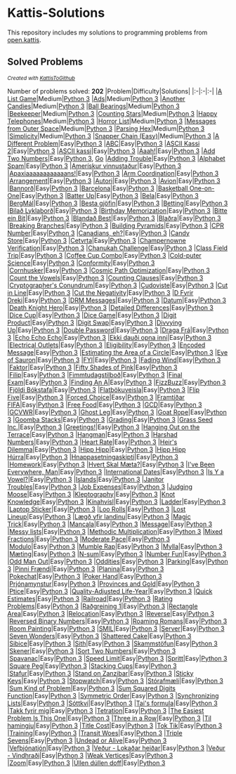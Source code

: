 # Kattis-Solutions

This repository includes my solutions to programming problems from [open.kattis](https://open.kattis.com/).
## Solved Problems
<sub><i>Created with [KattisToGithub](https://github.com/Zabrakk/KattisToGithub)</i></sub>

Number of problems solved: **202**
|Problem|Difficulty|Solutions|
|:-|:-|:-|
|[A List Game](https://open.kattis.com/problems/listgame)|Medium|[Python 3](Solutions/listgame.py)
|[Ads](https://open.kattis.com/problems/ads)|Medium|[Python 3](Solutions/ads.py)
|[Another Candies](https://open.kattis.com/problems/anothercandies)|Medium|[Python 3](Solutions/anothercandies.py)
|[Ball Bearings](https://open.kattis.com/problems/ballbearings)|Medium|[Python 3](Solutions/ballbearings.py)
|[Beekeeper](https://open.kattis.com/problems/beekeeper)|Medium|[Python 3](Solutions/beekeeper.py)
|[Counting Stars](https://open.kattis.com/problems/countingstars)|Medium|[Python 3](Solutions/countingstars.py)
|[Happy Telephones](https://open.kattis.com/problems/telephones)|Medium|[Python 3](Solutions/telephones.py)
|[Horror List](https://open.kattis.com/problems/horror)|Medium|[Python 3](Solutions/horror.py)
|[Messages from Outer Space](https://open.kattis.com/problems/messages)|Medium|[Python 3](Solutions/messages.py)
|[Parsing Hex](https://open.kattis.com/problems/parsinghex)|Medium|[Python 3](Solutions/parsinghex.py)
|[Simplicity](https://open.kattis.com/problems/simplicity)|Medium|[Python 3](Solutions/simplicity.py)
|[Snapper Chain (Easy)](https://open.kattis.com/problems/snappereasy)|Medium|[Python 3](Solutions/snappereasy.py)
|[A Different Problem](https://open.kattis.com/problems/different)|Easy|[Python 3](Solutions/different.py)
|[ABC](https://open.kattis.com/problems/abc)|Easy|[Python 3](Solutions/abc.py)
|[ASCII Kassi 2](https://open.kattis.com/problems/asciikassi2)|Easy|[Python 3](Solutions/asciikassi2.py)
|[ASCII kassi](https://open.kattis.com/problems/asciikassi)|Easy|[Python 3](Solutions/asciikassi.py)
|[Aaah!](https://open.kattis.com/problems/aaah)|Easy|[Python 3](Solutions/aaah.py)
|[Add Two Numbers](https://open.kattis.com/problems/addtwonumbers)|Easy|[Python 3](Solutions/addtwonumbers.py), [Go](Solutions/addtwonumbers.go)
|[Adding Trouble](https://open.kattis.com/problems/addingtrouble)|Easy|[Python 3](Solutions/addingtrouble.py)
|[Alphabet Spam](https://open.kattis.com/problems/alphabetspam)|Easy|[Python 3](Solutions/alphabetspam.py)
|[Amerískur vinnustaður](https://open.kattis.com/problems/ameriskur)|Easy|[Python 3](Solutions/ameriskur.py)
|[Apaxiaaaaaaaaaaaans!](https://open.kattis.com/problems/apaxiaaans)|Easy|[Python 3](Solutions/apaxiaaans.py)
|[Arm Coordination](https://open.kattis.com/problems/armcoordination)|Easy|[Python 3](Solutions/armcoordination.py)
|[Arrangement](https://open.kattis.com/problems/upprodun)|Easy|[Python 3](Solutions/upprodun.py)
|[Autori](https://open.kattis.com/problems/autori)|Easy|[Python 3](Solutions/autori.py)
|[Avion](https://open.kattis.com/problems/avion)|Easy|[Python 3](Solutions/avion.py)
|[Bannorð](https://open.kattis.com/problems/bannord)|Easy|[Python 3](Solutions/bannord.py)
|[Barcelona](https://open.kattis.com/problems/barcelona)|Easy|[Python 3](Solutions/barcelona.py)
|[Basketball One-on-One](https://open.kattis.com/problems/basketballoneonone)|Easy|[Python 3](Solutions/basketballoneonone.py)
|[Batter Up](https://open.kattis.com/problems/batterup)|Easy|[Python 3](Solutions/batterup.py)
|[Bela](https://open.kattis.com/problems/bela)|Easy|[Python 3](Solutions/bela.py)
|[BergMál](https://open.kattis.com/problems/bergmal)|Easy|[Python 3](Solutions/bergmal.py)
|[Besta gjöfin](https://open.kattis.com/problems/bestagjofin)|Easy|[Python 3](Solutions/bestagjofin.py)
|[Betting](https://open.kattis.com/problems/betting)|Easy|[Python 3](Solutions/betting.py)
|[Bilað Lyklaborð](https://open.kattis.com/problems/biladlyklabord)|Easy|[Python 3](Solutions/biladlyklabord.py)
|[Birthday Memorization](https://open.kattis.com/problems/fodelsedagsmemorisering)|Easy|[Python 3](Solutions/fodelsedagsmemorisering.py)
|[Bitte ein Bit](https://open.kattis.com/problems/bitteeinbit)|Easy|[Python 3](Solutions/bitteeinbit.py)
|[Blandað Best](https://open.kattis.com/problems/blandadbest)|Easy|[Python 3](Solutions/blandadbest.py)
|[Blaðra](https://open.kattis.com/problems/bladra2)|Easy|[Python 3](Solutions/bladra2.py)
|[Breaking Branches](https://open.kattis.com/problems/breakingbranches)|Easy|[Python 3](Solutions/breakingbranches.py)
|[Building Pyramids](https://open.kattis.com/problems/pyramids)|Easy|[Python 3](Solutions/pyramids.py)
|[CPR Number](https://open.kattis.com/problems/cprnummer)|Easy|[Python 3](Solutions/cprnummer.py)
|[Canadians, eh?](https://open.kattis.com/problems/canadianseh)|Easy|[Python 3](Solutions/canadianseh.py)
|[Candy Store](https://open.kattis.com/problems/candystore)|Easy|[Python 3](Solutions/candystore.py)
|[Cetvrta](https://open.kattis.com/problems/cetvrta)|Easy|[Python 3](Solutions/cetvrta.py)
|[Champernowne Verification](https://open.kattis.com/problems/champernowneverification)|Easy|[Python 3](Solutions/champernowneverification.py)
|[Chanukah Challenge](https://open.kattis.com/problems/chanukah)|Easy|[Python 3](Solutions/chanukah.py)
|[Class Field Trip](https://open.kattis.com/problems/classfieldtrip)|Easy|[Python 3](Solutions/classfieldtrip.py)
|[Coffee Cup Combo](https://open.kattis.com/problems/coffeecupcombo)|Easy|[Python 3](Solutions/coffeecupcombo.py)
|[Cold-puter Science](https://open.kattis.com/problems/cold)|Easy|[Python 3](Solutions/cold.py)
|[Conformity](https://open.kattis.com/problems/conformity)|Easy|[Python 3](Solutions/conformity.py)
|[Cornhusker](https://open.kattis.com/problems/cornhusker)|Easy|[Python 3](Solutions/cornhusker.py)
|[Cosmic Path Optimization](https://open.kattis.com/problems/cosmicpathoptimization)|Easy|[Python 3](Solutions/cosmicpathoptimization.py)
|[Count the Vowels](https://open.kattis.com/problems/countthevowels)|Easy|[Python 3](Solutions/countthevowels.py)
|[Counting Clauses](https://open.kattis.com/problems/countingclauses)|Easy|[Python 3](Solutions/countingclauses.py)
|[Cryptographer's Conundrum](https://open.kattis.com/problems/conundrum)|Easy|[Python 3](Solutions/conundrum.py)
|[Cudoviste](https://open.kattis.com/problems/cudoviste)|Easy|[Python 3](Solutions/cudoviste.py)
|[Cut in Line](https://open.kattis.com/problems/cutinline)|Easy|[Python 3](Solutions/cutinline.py)
|[Cut the Negativity](https://open.kattis.com/problems/cutthenegativity)|Easy|[Python 3](Solutions/cutthenegativity.py)
|[D Fyrir Dreki](https://open.kattis.com/problems/dfyrirdreki)|Easy|[Python 3](Solutions/dfyrirdreki.py)
|[DRM Messages](https://open.kattis.com/problems/drmmessages)|Easy|[Python 3](Solutions/drmmessages.py)
|[Datum](https://open.kattis.com/problems/datum)|Easy|[Python 3](Solutions/datum.py)
|[Death Knight Hero](https://open.kattis.com/problems/deathknight)|Easy|[Python 3](Solutions/deathknight.py)
|[Detailed Differences](https://open.kattis.com/problems/detaileddifferences)|Easy|[Python 3](Solutions/detaileddifferences.py)
|[Dice Cup](https://open.kattis.com/problems/dicecup)|Easy|[Python 3](Solutions/dicecup.py)
|[Dice Game](https://open.kattis.com/problems/dicegame)|Easy|[Python 3](Solutions/dicegame.py)
|[Digit Product](https://open.kattis.com/problems/sifferprodukt)|Easy|[Python 3](Solutions/sifferprodukt.py)
|[Digit Swap](https://open.kattis.com/problems/digitswap)|Easy|[Python 3](Solutions/digitswap.py)
|[Divvying Up](https://open.kattis.com/problems/divvyingup)|Easy|[Python 3](Solutions/divvyingup.py)
|[Double Password](https://open.kattis.com/problems/doublepassword)|Easy|[Python 3](Solutions/doublepassword.py)
|[Draga Frá](https://open.kattis.com/problems/dragafra)|Easy|[Python 3](Solutions/dragafra.py)
|[Echo Echo Echo](https://open.kattis.com/problems/echoechoecho)|Easy|[Python 3](Solutions/echoechoecho.py)
|[Ekki dauði opna inni](https://open.kattis.com/problems/ekkidaudi)|Easy|[Python 3](Solutions/ekkidaudi.py)
|[Electrical Outlets](https://open.kattis.com/problems/electricaloutlets)|Easy|[Python 3](Solutions/electricaloutlets.py)
|[Eligibility](https://open.kattis.com/problems/eligibility)|Easy|[Python 3](Solutions/eligibility.py)
|[Encoded Message](https://open.kattis.com/problems/encodedmessage)|Easy|[Python 3](Solutions/encodedmessage.py)
|[Estimating the Area of a Circle](https://open.kattis.com/problems/estimatingtheareaofacircle)|Easy|[Python 3](Solutions/estimatingtheareaofacircle.py)
|[Eye of Sauron](https://open.kattis.com/problems/eyeofsauron)|Easy|[Python 3](Solutions/eyeofsauron.py)
|[FYI](https://open.kattis.com/problems/fyi)|Easy|[Python 3](Solutions/fyi.py)
|[Fading Wind](https://open.kattis.com/problems/fadingwind)|Easy|[Python 3](Solutions/fadingwind.py)
|[Faktor](https://open.kattis.com/problems/faktor)|Easy|[Python 3](Solutions/faktor.py)
|[Fifty Shades of Pink](https://open.kattis.com/problems/fiftyshades)|Easy|[Python 3](Solutions/fiftyshades.py)
|[Filip](https://open.kattis.com/problems/filip)|Easy|[Python 3](Solutions/filip.py)
|[Fimmtudagstilboð](https://open.kattis.com/problems/fimmtudagstilbod)|Easy|[Python 3](Solutions/fimmtudagstilbod.py)
|[Final Exam](https://open.kattis.com/problems/finalexam2)|Easy|[Python 3](Solutions/finalexam2.py)
|[Finding An A](https://open.kattis.com/problems/findingana)|Easy|[Python 3](Solutions/findingana.py)
|[FizzBuzz](https://open.kattis.com/problems/fizzbuzz)|Easy|[Python 3](Solutions/fizzbuzz.py)
|[Fjöldi Bókstafa](https://open.kattis.com/problems/fjoldibokstafa)|Easy|[Python 3](Solutions/fjoldibokstafa.py)
|[Flatbökuveisla](https://open.kattis.com/problems/flatbokuveisla)|Easy|[Python 3](Solutions/flatbokuveisla.py)
|[Flip Five](https://open.kattis.com/problems/flipfive)|Easy|[Python 3](Solutions/flipfive.py)
|[Forced Choice](https://open.kattis.com/problems/forcedchoice)|Easy|[Python 3](Solutions/forcedchoice.py)
|[Framtíðar FIFA](https://open.kattis.com/problems/fifa)|Easy|[Python 3](Solutions/fifa.py)
|[Free Food](https://open.kattis.com/problems/freefood)|Easy|[Python 3](Solutions/freefood.py)
|[GCD](https://open.kattis.com/problems/gcd)|Easy|[Python 3](Solutions/gcd.py)
|[GCVWR](https://open.kattis.com/problems/gcvwr)|Easy|[Python 3](Solutions/gcvwr.py)
|[Ghost Leg](https://open.kattis.com/problems/ghostleg)|Easy|[Python 3](Solutions/ghostleg.py)
|[Goat Rope](https://open.kattis.com/problems/goatrope)|Easy|[Python 3](Solutions/goatrope.py)
|[Goomba Stacks](https://open.kattis.com/problems/goombastacks)|Easy|[Python 3](Solutions/goombastacks.py)
|[Grading](https://open.kattis.com/problems/grading)|Easy|[Python 3](Solutions/grading.py)
|[Grass Seed Inc.](https://open.kattis.com/problems/grassseed)|Easy|[Python 3](Solutions/grassseed.py)
|[Greetings!](https://open.kattis.com/problems/greetings2)|Easy|[Python 3](Solutions/greetings2.py)
|[Hanging Out on the Terrace](https://open.kattis.com/problems/hangingout)|Easy|[Python 3](Solutions/hangingout.py)
|[Hangman](https://open.kattis.com/problems/hangman)|Easy|[Python 3](Solutions/hangman.py)
|[Harshad Numbers](https://open.kattis.com/problems/harshadnumbers)|Easy|[Python 3](Solutions/harshadnumbers.py)
|[Heart Rate](https://open.kattis.com/problems/heartrate)|Easy|[Python 3](Solutions/heartrate.py)
|[Heir's Dilemma](https://open.kattis.com/problems/heirsdilemma)|Easy|[Python 3](Solutions/heirsdilemma.py)
|[Hipp Hipp](https://open.kattis.com/problems/hipphipp)|Easy|[Python 3](Solutions/hipphipp.py)
|[Hipp Hipp Húrra](https://open.kattis.com/problems/hipphipphurra)|Easy|[Python 3](Solutions/hipphipphurra.py)
|[Hnappasetningaskipti](https://open.kattis.com/problems/hnappasetningaskipti)|Easy|[Python 3](Solutions/hnappasetningaskipti.py)
|[Homework](https://open.kattis.com/problems/heimavinna)|Easy|[Python 3](Solutions/heimavinna.py)
|[Hvert Skal Mæta?](https://open.kattis.com/problems/hvertskalmaeta)|Easy|[Python 3](Solutions/hvertskalmaeta.py)
|[I've Been Everywhere, Man](https://open.kattis.com/problems/everywhere)|Easy|[Python 3](Solutions/everywhere.py)
|[International Dates](https://open.kattis.com/problems/internationaldates)|Easy|[Python 3](Solutions/internationaldates.py)
|[Is Y a Vowel?](https://open.kattis.com/problems/isyavowel)|Easy|[Python 3](Solutions/isyavowel.py)
|[Islands](https://open.kattis.com/problems/islands3)|Easy|[Python 3](Solutions/islands3.py)
|[Janitor Troubles](https://open.kattis.com/problems/janitortroubles)|Easy|[Python 3](Solutions/janitortroubles.py)
|[Job Expenses](https://open.kattis.com/problems/jobexpenses)|Easy|[Python 3](Solutions/jobexpenses.py)
|[Judging Moose](https://open.kattis.com/problems/judgingmoose)|Easy|[Python 3](Solutions/judgingmoose.py)
|[Kleptography](https://open.kattis.com/problems/kleptography)|Easy|[Python 3](Solutions/kleptography.py)
|[Knot Knowledge](https://open.kattis.com/problems/knotknowledge)|Easy|[Python 3](Solutions/knotknowledge.py)
|[Kínahvísl](https://open.kattis.com/problems/kinahvisl)|Easy|[Python 3](Solutions/kinahvisl.py)
|[Ladder](https://open.kattis.com/problems/ladder)|Easy|[Python 3](Solutions/ladder.py)
|[Laptop Sticker](https://open.kattis.com/problems/laptopsticker)|Easy|[Python 3](Solutions/laptopsticker.py)
|[Loo Rolls](https://open.kattis.com/problems/loorolls)|Easy|[Python 3](Solutions/loorolls.py)
|[Lost Lineup](https://open.kattis.com/problems/lostlineup)|Easy|[Python 3](Solutions/lostlineup.py)
|[Lægð yfir landinu](https://open.kattis.com/problems/laegdyfirlandinu)|Easy|[Python 3](Solutions/laegdyfirlandinu.py)
|[Magic Trick](https://open.kattis.com/problems/magictrick)|Easy|[Python 3](Solutions/magictrick.py)
|[Mancala](https://open.kattis.com/problems/mancala)|Easy|[Python 3](Solutions/mancala.py)
|[Message](https://open.kattis.com/problems/meddelande)|Easy|[Python 3](Solutions/meddelande.py)
|[Messy lists](https://open.kattis.com/problems/stokigalistor)|Easy|[Python 3](Solutions/stokigalistor.py)
|[Methodic Multiplication](https://open.kattis.com/problems/methodicmultiplication)|Easy|[Python 3](Solutions/methodicmultiplication.py)
|[Mixed Fractions](https://open.kattis.com/problems/mixedfractions)|Easy|[Python 3](Solutions/mixedfractions.py)
|[Moderate Pace](https://open.kattis.com/problems/moderatepace)|Easy|[Python 3](Solutions/moderatepace.py)
|[Modulo](https://open.kattis.com/problems/modulo)|Easy|[Python 3](Solutions/modulo.py)
|[Mumble Rap](https://open.kattis.com/problems/mumblerap)|Easy|[Python 3](Solutions/mumblerap.py)
|[Mylla](https://open.kattis.com/problems/mylla2)|Easy|[Python 3](Solutions/mylla2.py)
|[Mæting](https://open.kattis.com/problems/maeting)|Easy|[Python 3](Solutions/maeting.py)
|[N-sum](https://open.kattis.com/problems/nsum)|Easy|[Python 3](Solutions/nsum.py)
|[Number Fun](https://open.kattis.com/problems/numberfun)|Easy|[Python 3](Solutions/numberfun.py)
|[Odd Man Out](https://open.kattis.com/problems/oddmanout)|Easy|[Python 3](Solutions/oddmanout.py)
|[Oddities](https://open.kattis.com/problems/oddities)|Easy|[Python 3](Solutions/oddities.py)
|[Parking](https://open.kattis.com/problems/parking2)|Easy|[Python 3](Solutions/parking2.py)
|[Pinni Frændi](https://open.kattis.com/problems/pinnifraendi)|Easy|[Python 3](Solutions/pinnifraendi.py)
|[Planina](https://open.kattis.com/problems/planina)|Easy|[Python 3](Solutions/planina.py)
|[Pokechat](https://open.kattis.com/problems/pokechat)|Easy|[Python 3](Solutions/pokechat.py)
|[Poker Hand](https://open.kattis.com/problems/pokerhand)|Easy|[Python 3](Solutions/pokerhand.py)
|[Prjónamynstur](https://open.kattis.com/problems/prjonamynstur)|Easy|[Python 3](Solutions/prjonamynstur.py)
|[Provinces and Gold](https://open.kattis.com/problems/provincesandgold)|Easy|[Python 3](Solutions/provincesandgold.py)
|[Ptice](https://open.kattis.com/problems/ptice)|Easy|[Python 3](Solutions/ptice.py)
|[Quality-Adjusted Life-Year](https://open.kattis.com/problems/qaly)|Easy|[Python 3](Solutions/qaly.py)
|[Quick Estimates](https://open.kattis.com/problems/quickestimate)|Easy|[Python 3](Solutions/quickestimate.py)
|[Railroad](https://open.kattis.com/problems/railroad2)|Easy|[Python 3](Solutions/railroad2.py)
|[Rating Problems](https://open.kattis.com/problems/ratingproblems)|Easy|[Python 3](Solutions/ratingproblems.py)
|[Raðgreining 1](https://open.kattis.com/problems/radgreining1)|Easy|[Python 3](Solutions/radgreining1.py)
|[Rectangle Area](https://open.kattis.com/problems/rectanglearea)|Easy|[Python 3](Solutions/rectanglearea.py)
|[Relocation](https://open.kattis.com/problems/relocation)|Easy|[Python 3](Solutions/relocation.py)
|[Reverse](https://open.kattis.com/problems/ofugsnuid)|Easy|[Python 3](Solutions/ofugsnuid.py)
|[Reversed Binary Numbers](https://open.kattis.com/problems/reversebinary)|Easy|[Python 3](Solutions/reversebinary.py)
|[Roaming Romans](https://open.kattis.com/problems/romans)|Easy|[Python 3](Solutions/romans.py)
|[Room Painting](https://open.kattis.com/problems/roompainting)|Easy|[Python 3](Solutions/roompainting.py)
|[SMIL](https://open.kattis.com/problems/smil)|Easy|[Python 3](Solutions/smil.py)
|[Server](https://open.kattis.com/problems/server)|Easy|[Python 3](Solutions/server.py)
|[Seven Wonders](https://open.kattis.com/problems/sevenwonders)|Easy|[Python 3](Solutions/sevenwonders.py)
|[Shattered Cake](https://open.kattis.com/problems/shatteredcake)|Easy|[Python 3](Solutions/shatteredcake.py)
|[Sibice](https://open.kattis.com/problems/sibice)|Easy|[Python 3](Solutions/sibice.py)
|[Sith](https://open.kattis.com/problems/sith)|Easy|[Python 3](Solutions/sith.py)
|[Skammstöfun](https://open.kattis.com/problems/skammstofun)|Easy|[Python 3](Solutions/skammstofun.py)
|[Skener](https://open.kattis.com/problems/skener)|Easy|[Python 3](Solutions/skener.py)
|[Sort Two Numbers](https://open.kattis.com/problems/sorttwonumbers)|Easy|[Python 3](Solutions/sorttwonumbers.py)
|[Spavanac](https://open.kattis.com/problems/spavanac)|Easy|[Python 3](Solutions/spavanac.py)
|[Speed Limit](https://open.kattis.com/problems/speedlimit)|Easy|[Python 3](Solutions/speedlimit.py)
|[Spritt](https://open.kattis.com/problems/spritt)|Easy|[Python 3](Solutions/spritt.py)
|[Square Peg](https://open.kattis.com/problems/squarepeg)|Easy|[Python 3](Solutions/squarepeg.py)
|[Stacking Cups](https://open.kattis.com/problems/cups)|Easy|[Python 3](Solutions/cups.py)
|[Stafur](https://open.kattis.com/problems/stafur)|Easy|[Python 3](Solutions/stafur.py)
|[Stand on Zanzibar](https://open.kattis.com/problems/zanzibar)|Easy|[Python 3](Solutions/zanzibar.py)
|[Sticky Keys](https://open.kattis.com/problems/stickykeys)|Easy|[Python 3](Solutions/stickykeys.py)
|[Stopwatch](https://open.kattis.com/problems/stopwatch)|Easy|[Python 3](Solutions/stopwatch.py)
|[Stórafmæli](https://open.kattis.com/problems/storafmaeli)|Easy|[Python 3](Solutions/storafmaeli.py)
|[Sum Kind of Problem](https://open.kattis.com/problems/sumkindofproblem)|Easy|[Python 3](Solutions/sumkindofproblem.py)
|[Sum Squared Digits Function](https://open.kattis.com/problems/sumsquareddigits)|Easy|[Python 3](Solutions/sumsquareddigits.py)
|[Symmetric Order](https://open.kattis.com/problems/symmetricorder)|Easy|[Python 3](Solutions/symmetricorder.py)
|[Synchronizing Lists](https://open.kattis.com/problems/synchronizinglists)|Easy|[Python 3](Solutions/synchronizinglists.py)
|[Sóttkví](https://open.kattis.com/problems/sottkvi)|Easy|[Python 3](Solutions/sottkvi.py)
|[Tai's formula](https://open.kattis.com/problems/taisformula)|Easy|[Python 3](Solutions/taisformula.py)
|[Takk fyrir mig](https://open.kattis.com/problems/takkfyrirmig)|Easy|[Python 3](Solutions/takkfyrirmig.py)
|[Tetration](https://open.kattis.com/problems/tetration)|Easy|[Python 3](Solutions/tetration.py)
|[The Easiest Problem Is This One](https://open.kattis.com/problems/easiest)|Easy|[Python 3](Solutions/easiest.py)
|[Three in a Row](https://open.kattis.com/problems/treirad)|Easy|[Python 3](Solutions/treirad.py)
|[Til hamingju](https://open.kattis.com/problems/tilhamingju)|Easy|[Python 3](Solutions/tilhamingju.py)
|[Title Cost](https://open.kattis.com/problems/titlecost)|Easy|[Python 3](Solutions/titlecost.py)
|[Tok Tik](https://open.kattis.com/problems/toktik)|Easy|[Python 3](Solutions/toktik.py)
|[Training](https://open.kattis.com/problems/training)|Easy|[Python 3](Solutions/training.py)
|[Transit Woes](https://open.kattis.com/problems/transitwoes)|Easy|[Python 3](Solutions/transitwoes.py)
|[Triple Sevens](https://open.kattis.com/problems/triplesevens)|Easy|[Python 3](Solutions/triplesevens.py)
|[Undead or Alive](https://open.kattis.com/problems/undeadoralive)|Easy|[Python 3](Solutions/undeadoralive.py)
|[Vefþjónatjón](https://open.kattis.com/problems/vefthjonatjon)|Easy|[Python 3](Solutions/vefthjonatjon.py)
|[Veður - Lokaðar heiðar](https://open.kattis.com/problems/vedurheidar)|Easy|[Python 3](Solutions/vedurheidar.py)
|[Veður - Vindhraði](https://open.kattis.com/problems/vedurvindhradi)|Easy|[Python 3](Solutions/vedurvindhradi.py)
|[Weak Vertices](https://open.kattis.com/problems/weakvertices)|Easy|[Python 3](Solutions/weakvertices.py)
|[Zoom](https://open.kattis.com/problems/zoom)|Easy|[Python 3](Solutions/zoom.py)
|[Úllen dúllen doff](https://open.kattis.com/problems/ullendullendoff)|Easy|[Python 3](Solutions/ullendullendoff.py)
